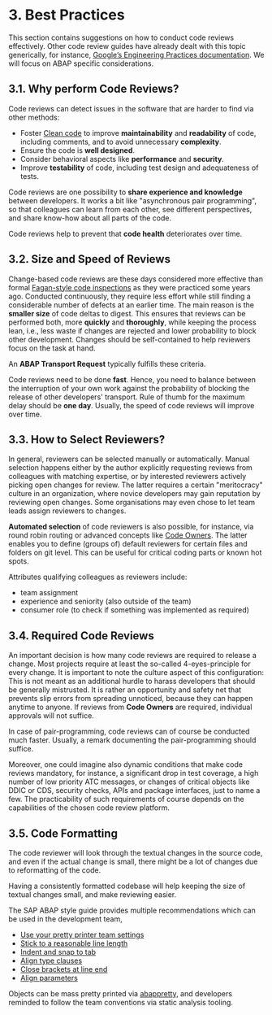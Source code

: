 # 3. Best Practices

This section contains suggestions on how to conduct code reviews effectively. Other code review guides have already dealt with this topic generically, for instance, [Google’s Engineering Practices documentation](https://google.github.io/eng-practices/). We will focus on ABAP specific considerations.

## 3.1. Why perform Code Reviews?

Code reviews can detect issues in the software that are harder to find via other methods:

* Foster [Clean code](https://github.com/SAP/styleguides/blob/main/clean-abap/CleanABAP.md) to improve **maintainability** and **readability** of code, including comments, and to avoid unnecessary **complexity**.
* Ensure the code is **well designed**.
* Consider behavioral aspects like **performance** and **security**.
* Improve **testability** of code, including test design and adequateness of tests.

Code reviews are one possibility to **share experience and knowledge** between developers. It works a bit like "asynchronous pair programming", so that colleagues can learn from each other, see different perspectives, and share know-how about all parts of the code.

Code reviews help to prevent that **code health** deteriorates over time.

## 3.2. Size and Speed of Reviews

Change-based code reviews are these days considered more effective than formal [Fagan-style code inspections](https://en.wikipedia.org/wiki/Fagan_inspection) as they were practiced some years ago. Conducted continuously, they require less effort while still finding a considerable number of defects at an earlier time. The main reason is the **smaller size** of code deltas to digest. This ensures that reviews can be performed both, more **quickly** and **thoroughly**, while keeping the process lean, i.e., less waste if changes are rejected and lower probability to block other development. Changes should be self-contained to help reviewers focus on the task at hand.

An **ABAP Transport Request** typically fulfills these criteria.

Code reviews need to be done **fast**. Hence, you need to balance between the interruption of your own work against the probability of blocking the release of other developers' transport. Rule of thumb for the maximum delay should be **one day**. Usually, the speed of code reviews will improve over time.

## 3.3. How to Select Reviewers?

In general, reviewers can be selected manually or automatically. Manual selection happens either by the author explicitly requesting reviews from colleagues with matching expertise, or by interested reviewers actively picking open changes for review. The latter requires a certain "meritocracy" culture in an organization, where novice developers may gain reputation by reviewing open changes. Some organisations may even chose to let team leads assign reviewers to changes. 

**Automated selection** of code reviewers is also possible, for instance, via round robin routing or advanced concepts like [Code Owners](https://docs.github.com/en/github/creating-cloning-and-archiving-repositories/about-code-owners). The latter enables you to define (groups of) default reviewers for certain files and folders on git level. This can be useful for critical coding parts or known hot spots.

Attributes qualifying colleagues as reviewers include:

* team assignment
* experience and seniority (also outside of the team)
* consumer role (to check if something was implemented as required)

## 3.4. Required Code Reviews

An important decision is how many code reviews are required to release a change. Most projects require at least the so-called 4-eyes-principle for every change. It is important to note the culture aspect of this configuration: This is not meant as an additional hurdle to harass developers that should be generally mistrusted. It is rather an opportunity and safety net that prevents slip errors from spreading unnoticed, because they can happen anytime to anyone. If reviews from **Code Owners** are required, individual approvals will not suffice.

In case of pair-programming, code reviews can of course be conducted much faster. Usually, a remark documenting the pair-programming should suffice.

Moreover, one could imagine also dynamic conditions that make code reviews mandatory, for instance, a significant drop in test coverage, a high number of low priority ATC messages, or changes of critical objects like DDIC or CDS, security checks, APIs and package interfaces, just to name a few. The practicability of such requirements of course depends on the capabilities of the chosen code review platform.

## 3.5. Code Formatting

The code reviewer will look through the textual changes in the source code, and even if the actual change is small,
there might be a lot of changes due to reformatting of the code.

Having a consistently formatted codebase will help keeping the size of textual changes small, and make reviewing easier.

The SAP ABAP style guide provides multiple recommendations which can be used in the development team,

* [Use your pretty printer team settings](https://github.com/SAP/styleguides/blob/main/clean-abap/CleanABAP.md#use-your-pretty-printer-team-settings)
* [Stick to a reasonable line length](https://github.com/SAP/styleguides/blob/main/clean-abap/CleanABAP.md#stick-to-a-reasonable-line-length)
* [Indent and snap to tab](https://github.com/SAP/styleguides/blob/main/clean-abap/CleanABAP.md#indent-and-snap-to-tab)
* [Align type clauses](https://github.com/SAP/styleguides/blob/main/clean-abap/CleanABAP.md#dont-align-type-clauses)
* [Close brackets at line end](https://github.com/SAP/styleguides/blob/main/clean-abap/CleanABAP.md#close-brackets-at-line-end)
* [Align parameters](https://github.com/SAP/styleguides/blob/main/clean-abap/CleanABAP.md#align-parameters)

Objects can be mass pretty printed via [abappretty](https://www.npmjs.com/package/abappretty), and developers reminded to follow the team conventions via static analysis tooling.
